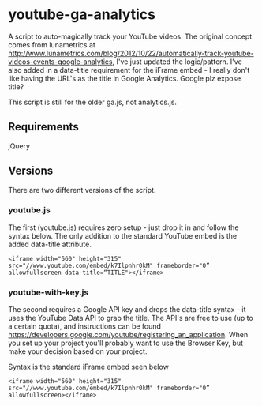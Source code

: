 youtube-ga-analytics
====================

A script to auto-magically track your YouTube videos. The original concept comes from lunametrics at http://www.lunametrics.com/blog/2012/10/22/automatically-track-youtube-videos-events-google-analytics, I've just updated the logic/pattern. I've also added in a data-title requirement for the iFrame embed  - I really don't like having the URL's as the title in Google Analytics. Google plz expose title?

This script is still for the older ga.js, not analytics.js. 

## Requirements

jQuery

## Versions

There are two different versions of the script. 

### youtube.js

The first (youtube.js) requires zero setup - just drop it in and follow the syntax below. The only addition to the standard YouTube embed is the added data-title attribute.

```
<iframe width="560" height="315" src="//www.youtube.com/embed/k7Ilpnhr0kM" frameborder="0” allowfullscreen data-title=“TITLE"></iframe>
```

### youtube-with-key.js

The second requires a Google API key and drops the data-title syntax - it uses the YouTube Data API to grab the title. The API's are free to use (up to a certain quota), and instructions can be found https://developers.google.com/youtube/registering_an_application. When you set up your project you'll probably want to use the Browser Key, but make your decision based on your project. 

Syntax is the standard iFrame embed seen below

```
<iframe width="560" height="315" src="//www.youtube.com/embed/k7Ilpnhr0kM" frameborder="0” allowfullscreen></iframe>
```